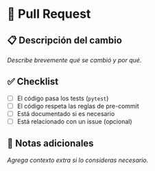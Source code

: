 # 🚀 Pull Request

## 📋 Descripción del cambio

_Describe brevemente qué se cambió y por qué._

## ✅ Checklist

- [ ] El código pasa los tests (`pytest`)
- [ ] El código respeta las reglas de pre-commit
- [ ] Está documentado si es necesario
- [ ] Está relacionado con un issue (opcional)

## 🧠 Notas adicionales

_Agrega contexto extra si lo consideras necesario._
